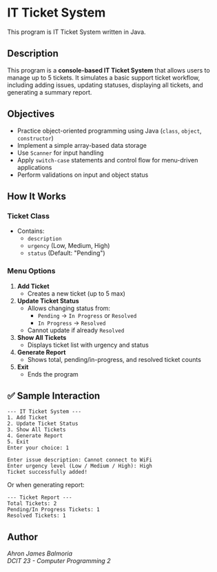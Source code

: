 # IT Ticket System 
This program is IT Ticket System written in Java.

## Description
This program is a **console-based IT Ticket System** that allows users to manage up to 5 tickets. It simulates a basic support ticket workflow, including adding issues, updating statuses, displaying all tickets, and generating a summary report.

## Objectives
- Practice object-oriented programming using Java (`class`, `object`, `constructor`)
- Implement a simple array-based data storage
- Use `Scanner` for input handling
- Apply `switch-case` statements and control flow for menu-driven applications
- Perform validations on input and object status

## How It Works

### Ticket Class
- Contains:
  - `description`
  - `urgency` (Low, Medium, High)
  - `status` (Default: "Pending")

### Menu Options
1. **Add Ticket**
   - Creates a new ticket (up to 5 max)
2. **Update Ticket Status**
   - Allows changing status from:
     - `Pending` → `In Progress` or `Resolved`
     - `In Progress` → `Resolved`
   - Cannot update if already `Resolved`
3. **Show All Tickets**
   - Displays ticket list with urgency and status
4. **Generate Report**
   - Shows total, pending/in-progress, and resolved ticket counts
5. **Exit**
   - Ends the program

## ✅ Sample Interaction

```
--- IT Ticket System ---
1. Add Ticket
2. Update Ticket Status
3. Show All Tickets
4. Generate Report
5. Exit
Enter your choice: 1

Enter issue description: Cannot connect to WiFi
Enter urgency level (Low / Medium / High): High
Ticket successfully added!
```

Or when generating report:

```
--- Ticket Report ---
Total Tickets: 2
Pending/In Progress Tickets: 1
Resolved Tickets: 1
```

## Author
*Ahron James Balmoria*  
*DCIT 23 - Computer Programming 2*
